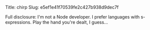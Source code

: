 Title: chirp
Slug: e5ef1e41f70539fe2c427b938d9dec7f

Full disclosure: I'm not a Node developer. I prefer languages with s-expressions. Play the hand you're dealt, I guess...
